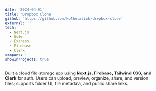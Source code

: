```yaml
---
date: '2024-04-01'
title: 'Dropbox Clone'
github: 'https://github.com/kolhesatish/dropbox-clone'
external: ''
tech:
  - Next.js
  - Node
  - Express
  - Firebase
  - Clerk
company: ''
showInProjects: true
---
```


Built a cloud file-storage app using **Next.js, Firebase, Tailwind CSS, and Clerk** for auth. Users can upload, preview, organize, share, and version files; supports folder UI, file metadata, and public share links.